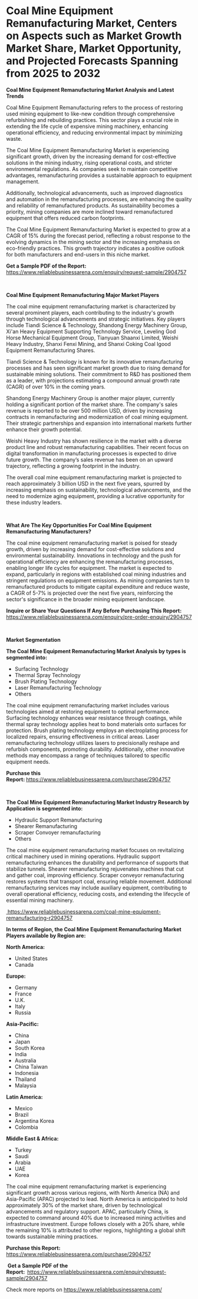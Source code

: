 <p><h1>Coal Mine Equipment Remanufacturing Market, Centers on Aspects such as Market Growth Market Share, Market Opportunity, and Projected Forecasts Spanning from 2025 to 2032</h1></p><p><strong>Coal Mine Equipment Remanufacturing Market Analysis and Latest Trends</strong></p>
<p><p>Coal Mine Equipment Remanufacturing refers to the process of restoring used mining equipment to like-new condition through comprehensive refurbishing and rebuilding practices. This sector plays a crucial role in extending the life cycle of expensive mining machinery, enhancing operational efficiency, and reducing environmental impact by minimizing waste.</p><p>The Coal Mine Equipment Remanufacturing Market is experiencing significant growth, driven by the increasing demand for cost-effective solutions in the mining industry, rising operational costs, and stricter environmental regulations. As companies seek to maintain competitive advantages, remanufacturing provides a sustainable approach to equipment management. </p><p>Additionally, technological advancements, such as improved diagnostics and automation in the remanufacturing processes, are enhancing the quality and reliability of remanufactured products. As sustainability becomes a priority, mining companies are more inclined toward remanufactured equipment that offers reduced carbon footprints.</p><p>The Coal Mine Equipment Remanufacturing Market is expected to grow at a CAGR of 15% during the forecast period, reflecting a robust response to the evolving dynamics in the mining sector and the increasing emphasis on eco-friendly practices. This growth trajectory indicates a positive outlook for both manufacturers and end-users in this niche market.</p></p>
<p><strong>Get a Sample PDF of the Report:&nbsp;</strong> <a href="https://www.reliablebusinessarena.com/enquiry/request-sample/2904757?utm_campaign=2805&utm_medium=2&utm_source=Github&utm_content=ia&utm_term=12032025&utm_id=coal-mine-equipment-remanufacturing">https://www.reliablebusinessarena.com/enquiry/request-sample/2904757</a></p>
<p>&nbsp;</p>
<p><strong>Coal Mine Equipment Remanufacturing Major Market Players</strong></p>
<p><p>The coal mine equipment remanufacturing market is characterized by several prominent players, each contributing to the industry's growth through technological advancements and strategic initiatives. Key players include Tiandi Science & Technology, Shandong Energy Machinery Group, Xi'an Heavy Equipment Supporting Technology Service, Leveling God Horse Mechanical Equipment Group, Tianyuan Shaanxi Limited, Weishi Heavy Industry, Shanxi Fenxi Mining, and Shanxi Coking Coal Igood Equipment Remanufacturing Shares.</p><p>Tiandi Science & Technology is known for its innovative remanufacturing processes and has seen significant market growth due to rising demand for sustainable mining solutions. Their commitment to R&D has positioned them as a leader, with projections estimating a compound annual growth rate (CAGR) of over 10% in the coming years.</p><p>Shandong Energy Machinery Group is another major player, currently holding a significant portion of the market share. The company's sales revenue is reported to be over 500 million USD, driven by increasing contracts in remanufacturing and modernization of coal mining equipment. Their strategic partnerships and expansion into international markets further enhance their growth potential.</p><p>Weishi Heavy Industry has shown resilience in the market with a diverse product line and robust remanufacturing capabilities. Their recent focus on digital transformation in manufacturing processes is expected to drive future growth. The company’s sales revenue has been on an upward trajectory, reflecting a growing footprint in the industry.</p><p>The overall coal mine equipment remanufacturing market is projected to reach approximately 3 billion USD in the next five years, spurred by increasing emphasis on sustainability, technological advancements, and the need to modernize aging equipment, providing a lucrative opportunity for these industry leaders.</p></p>
<p>&nbsp;</p>
<p><strong>What Are The Key Opportunities For Coal Mine Equipment Remanufacturing Manufacturers?</strong></p>
<p><p>The coal mine equipment remanufacturing market is poised for steady growth, driven by increasing demand for cost-effective solutions and environmental sustainability. Innovations in technology and the push for operational efficiency are enhancing the remanufacturing processes, enabling longer life cycles for equipment. The market is expected to expand, particularly in regions with established coal mining industries and stringent regulations on equipment emissions. As mining companies turn to remanufactured products to mitigate capital expenditure and reduce waste, a CAGR of 5-7% is projected over the next five years, reinforcing the sector's significance in the broader mining equipment landscape.</p></p>
<p><strong>Inquire or Share Your Questions If Any Before Purchasing This Report:</strong> <a href="https://www.reliablebusinessarena.com/enquiry/pre-order-enquiry/2904757?utm_campaign=2805&utm_medium=2&utm_source=Github&utm_content=ia&utm_term=12032025&utm_id=coal-mine-equipment-remanufacturing">https://www.reliablebusinessarena.com/enquiry/pre-order-enquiry/2904757</a></p>
<p>&nbsp;</p>
<p><strong>Market Segmentation</strong></p>
<p><strong>The Coal Mine Equipment Remanufacturing Market Analysis by types is segmented into:</strong></p>
<p><ul><li>Surfacing Technology</li><li>Thermal Spray Technology</li><li>Brush Plating Technology</li><li>Laser Remanufacturing Technology</li><li>Others</li></ul></p>
<p><p>The coal mine equipment remanufacturing market includes various technologies aimed at restoring equipment to optimal performance. Surfacing technology enhances wear resistance through coatings, while thermal spray technology applies heat to bond materials onto surfaces for protection. Brush plating technology employs an electroplating process for localized repairs, ensuring effectiveness in critical areas. Laser remanufacturing technology utilizes lasers to precisionally reshape and refurbish components, promoting durability. Additionally, other innovative methods may encompass a range of techniques tailored to specific equipment needs.</p></p>
<p><strong>Purchase this Report:&nbsp;</strong><a href="https://www.reliablebusinessarena.com/purchase/2904757?utm_campaign=2805&utm_medium=2&utm_source=Github&utm_content=ia&utm_term=12032025&utm_id=coal-mine-equipment-remanufacturing">https://www.reliablebusinessarena.com/purchase/2904757</a></p>
<p>&nbsp;</p>
<p><strong>The Coal Mine Equipment Remanufacturing Market Industry Research by Application is segmented into:</strong></p>
<p><ul><li>Hydraulic Support Remanufacturing</li><li>Shearer Remanufacturing</li><li>Scraper Convoyer remanufacturing</li><li>Others</li></ul></p>
<p><p>The coal mine equipment remanufacturing market focuses on revitalizing critical machinery used in mining operations. Hydraulic support remanufacturing enhances the durability and performance of supports that stabilize tunnels. Shearer remanufacturing rejuvenates machines that cut and gather coal, improving efficiency. Scraper conveyor remanufacturing restores systems that transport coal, ensuring reliable movement. Additional remanufacturing services may include auxiliary equipment, contributing to overall operational efficiency, reducing costs, and extending the lifecycle of essential mining machinery.</p></p>
<p><a href="https://www.reliablebusinessarena.com/coal-mine-equipment-remanufacturing-r2904757?utm_campaign=2805&utm_medium=2&utm_source=Github&utm_content=ia&utm_term=12032025&utm_id=coal-mine-equipment-remanufacturing">&nbsp;https://www.reliablebusinessarena.com/coal-mine-equipment-remanufacturing-r2904757</a></p>
<p><strong>In terms of Region, the Coal Mine Equipment Remanufacturing Market Players available by Region are:</strong></p>
<p>
    <p> <strong> North America: </strong>
        <ul>
            <li>United States</li>
            <li>Canada</li>
        </ul>
        </p> 
    <p> <strong> Europe: </strong>
        <ul>
            <li>Germany</li>
            <li>France</li>
            <li>U.K.</li>
            <li>Italy</li>
            <li>Russia</li>
        </ul>
        </p> 
    <p> <strong> Asia-Pacific: </strong>
        <ul>
            <li>China</li>
            <li>Japan</li>
            <li>South Korea</li>
            <li>India</li>
            <li>Australia</li>
            <li>China Taiwan</li>
            <li>Indonesia</li>
            <li>Thailand</li>
            <li>Malaysia</li>
        </ul>
        </p> 
    <p> <strong> Latin America: </strong>
        <ul>
            <li>Mexico</li>
            <li>Brazil</li>
            <li>Argentina Korea</li>
            <li>Colombia</li>
        </ul>
        </p> 
    <p> <strong> Middle East & Africa: </strong>
        <ul>
            <li>Turkey</li>
            <li>Saudi</li>
            <li>Arabia</li>
            <li>UAE</li>
            <li>Korea</li>
        </ul>
    </p>
    </p>
<p><p>The coal mine equipment remanufacturing market is experiencing significant growth across various regions, with North America (NA) and Asia-Pacific (APAC) projected to lead. North America is anticipated to hold approximately 30% of the market share, driven by technological advancements and regulatory support. APAC, particularly China, is expected to command around 40% due to increased mining activities and infrastructure investment. Europe follows closely with a 20% share, while the remaining 10% is attributed to other regions, highlighting a global shift towards sustainable mining practices.</p></p>
<p><strong>Purchase this Report: </strong><a href="https://www.reliablebusinessarena.com/purchase/2904757?utm_campaign=2805&utm_medium=2&utm_source=Github&utm_content=ia&utm_term=12032025&utm_id=coal-mine-equipment-remanufacturing">https://www.reliablebusinessarena.com/purchase/2904757</a></p>
<p>&nbsp;<strong>Get a Sample PDF of the Report:&nbsp;&nbsp;</strong><a href="https://www.reliablebusinessarena.com/enquiry/request-sample/2904757?utm_campaign=2805&utm_medium=2&utm_source=Github&utm_content=ia&utm_term=12032025&utm_id=coal-mine-equipment-remanufacturing">https://www.reliablebusinessarena.com/enquiry/request-sample/2904757</a></p>
<p><strong></strong></p>
<p>Check more reports on <a href="https://www.reliablebusinessarena.com/?utm_campaign=2805&utm_medium=2&utm_source=Github&utm_content=ia&utm_term=12032025&utm_id=coal-mine-equipment-remanufacturing">https://www.reliablebusinessarena.com/</a></p>